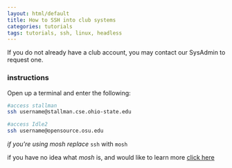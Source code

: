 ```yaml
---
layout: html/default
title: How to SSH into club systems
categories: tutorials
tags: tutorials, ssh, linux, headless
---
```


If you do not already have a club account, you may contact our SysAdmin to request one. 

### instructions

Open up a terminal and enter the following:

```bash
#access stallman
ssh username@stallman.cse.ohio-state.edu

#access Idle2
ssh username@opensource.osu.edu
```

*if you're using mosh replace* `ssh` with `mosh`

if you have no idea what *mosh* is, and would like to learn more
[click here](https://mosh.mit.edu/)
